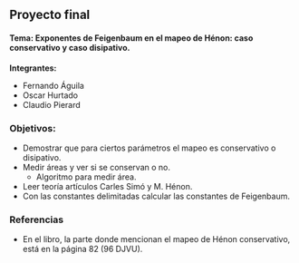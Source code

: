 ## Proyecto final
#### Tema: Exponentes de Feigenbaum en el mapeo de Hénon: caso conservativo y caso disipativo.

**Integrantes:**
- Fernando Águila
- Oscar Hurtado
- Claudio Pierard

### Objetivos:
- Demostrar que para ciertos parámetros el mapeo es conservativo o disipativo.
- Medir áreas y ver si se conservan o no.
  - Algoritmo para medir área.
- Leer teoría artículos Carles Simó y M. Hénon.
- Con las constantes delimitadas calcular las constantes de Feigenbaum.

### Referencias
- En el libro, la parte donde mencionan el mapeo de Hénon conservativo, está en la página 82 (96 DJVU).
